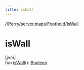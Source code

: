 ```yaml
---
title: isWall
---
```

//[Perry](../../../index.html)/[server.maps](../index.html)/[Foothold](index.html)/[isWall](is-wall.html)



# isWall



[jvm]\
fun [isWall](is-wall.html)(): [Boolean](https://kotlinlang.org/api/latest/jvm/stdlib/kotlin/-boolean/index.html)





